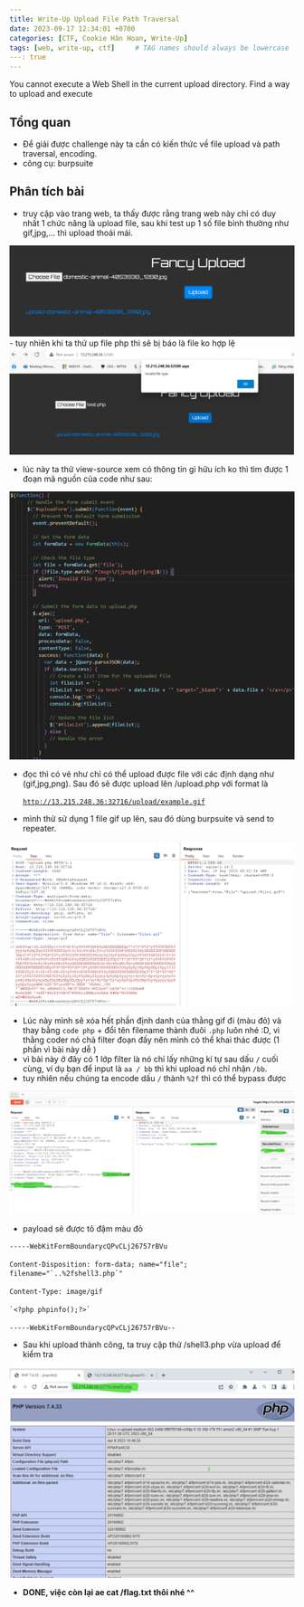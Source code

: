 ```yaml
---
title: Write-Up Upload File Path Traversal
date: 2023-09-17 12:34:01 +0700
categories: [CTF, Cookie Hân Hoan, Write-Up]
tags: [web, write-up, ctf]     # TAG names should always be lowercase
---: true
---
```

You cannot execute a Web Shell in the current upload directory. Find a way to upload and execute

## Tổng quan

- Để giải được challenge này ta cần có kiến thức về file upload và path traversal, encoding.
- công cụ: burpsuite

## Phân tích bài

- truy cập vào trang web, ta thấy được rằng trang web này chỉ có duy nhất 1 chức năng là upload file, sau khi test up 1 số file bình thường như gif,jpg,... thì upload thoải mái.

<img src="/assets/writeup/cookie/Upload File Path Traversal/0.png">
- tuy nhiên khi ta thử up file php thì sẽ bị báo là file ko hợp lệ

<img src="/assets/writeup/cookie/Upload File Path Traversal/1.png">

- lúc này ta thử view-source xem có thông tin gì hữu ích ko thì tìm được 1 đoạn mã nguồn của code như sau:

<img src="/assets/writeup/cookie/Upload File Path Traversal/2.png">

- đọc thì có vẻ như chỉ có thể upload được file với các định dạng như (gif,jpg,png). Sau đó sẽ được upload lên /upload.php với format là
    
    [`http://13.215.248.36:32716/upload/example.gif`](http://13.215.248.36:32716/upload/example.gif)
    
- mình thử sử dụng 1 file gif up lên, sau đó dùng burpsuite và send to repeater.

<img src="/assets/writeup/cookie/Upload File Path Traversal/3.png">

- Lúc này mình sẽ xóa hết phần định danh của thằng gif đi (màu đỏ) và thay bằng `code php` + đổi tên filename thành đuôi `.php` luôn nhé :D, vì thằng coder nó chả filter đoạn đấy nên mình có thể khai thác được (1 phần vì bài này dễ )
- vì bài này ở đây có 1 lớp filter là nó chỉ lấy những kí tự sau dấu `/` cuối cùng, ví dụ bạn để input là `aa / bb` thì khi upload nó chỉ nhận `/bb`.
- tuy nhiên nếu chúng ta encode dấu `/` thành `%2f` thì có thể bypass được

<img src="/assets/writeup/cookie/Upload File Path Traversal/4.png">

- payload sẽ được tô đậm màu đỏ

```visual-basic
-----WebKitFormBoundarycQPvCLj26757rBVu

Content-Disposition: form-data; name="file"; filename="`..%2fshell3.php`"

Content-Type: image/gif

`<?php phpinfo();?>`

-----WebKitFormBoundarycQPvCLj26757rBVu--
```

- Sau khi upload thành công, ta truy cập thử /shell3.php vừa upload để kiểm tra

<img src="/assets/writeup/cookie/Upload File Path Traversal/5.png">

- **DONE, việc còn lại ae cat /flag.txt thôi nhé ^^**
